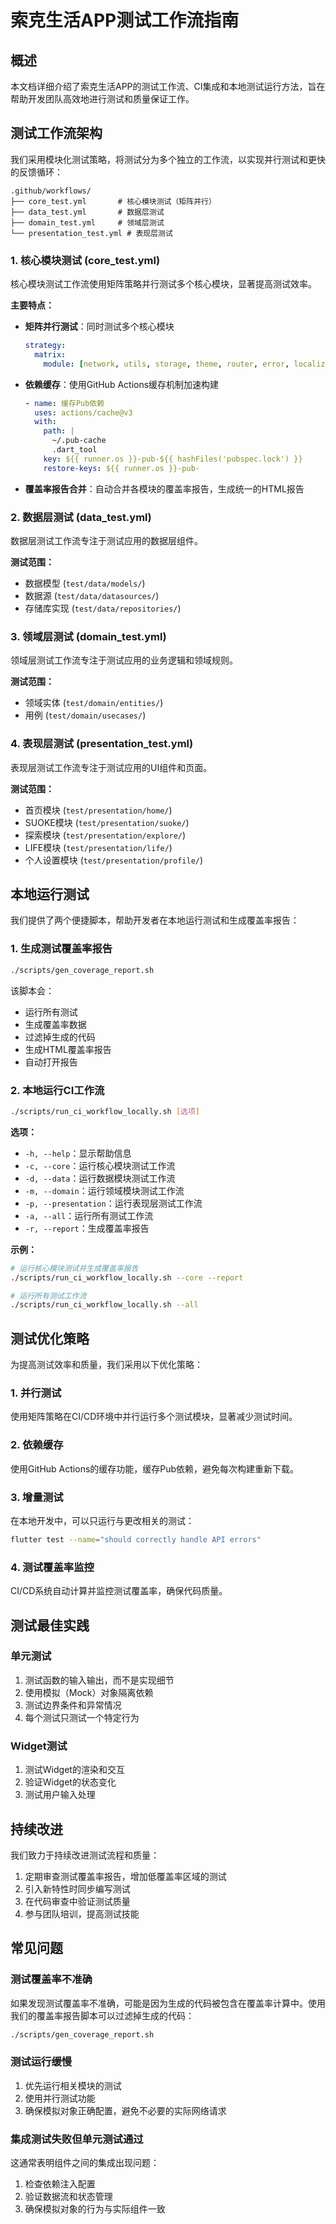 # 索克生活APP测试工作流指南

## 概述

本文档详细介绍了索克生活APP的测试工作流、CI集成和本地测试运行方法，旨在帮助开发团队高效地进行测试和质量保证工作。

## 测试工作流架构

我们采用模块化测试策略，将测试分为多个独立的工作流，以实现并行测试和更快的反馈循环：

```
.github/workflows/
├── core_test.yml       # 核心模块测试（矩阵并行）
├── data_test.yml       # 数据层测试
├── domain_test.yml     # 领域层测试
└── presentation_test.yml # 表现层测试
```

### 1. 核心模块测试 (core_test.yml)

核心模块测试工作流使用矩阵策略并行测试多个核心模块，显著提高测试效率。

**主要特点：**

- **矩阵并行测试**：同时测试多个核心模块
  ```yaml
  strategy:
    matrix:
      module: [network, utils, storage, theme, router, error, localization, sync]
  ```

- **依赖缓存**：使用GitHub Actions缓存机制加速构建
  ```yaml
  - name: 缓存Pub依赖
    uses: actions/cache@v3
    with:
      path: |
        ~/.pub-cache
        .dart_tool
      key: ${{ runner.os }}-pub-${{ hashFiles('pubspec.lock') }}
      restore-keys: ${{ runner.os }}-pub-
  ```

- **覆盖率报告合并**：自动合并各模块的覆盖率报告，生成统一的HTML报告

### 2. 数据层测试 (data_test.yml)

数据层测试工作流专注于测试应用的数据层组件。

**测试范围：**

- 数据模型 (`test/data/models/`)
- 数据源 (`test/data/datasources/`)
- 存储库实现 (`test/data/repositories/`)

### 3. 领域层测试 (domain_test.yml)

领域层测试工作流专注于测试应用的业务逻辑和领域规则。

**测试范围：**

- 领域实体 (`test/domain/entities/`)
- 用例 (`test/domain/usecases/`)

### 4. 表现层测试 (presentation_test.yml)

表现层测试工作流专注于测试应用的UI组件和页面。

**测试范围：**

- 首页模块 (`test/presentation/home/`)
- SUOKE模块 (`test/presentation/suoke/`)
- 探索模块 (`test/presentation/explore/`)
- LIFE模块 (`test/presentation/life/`)
- 个人设置模块 (`test/presentation/profile/`)

## 本地运行测试

我们提供了两个便捷脚本，帮助开发者在本地运行测试和生成覆盖率报告：

### 1. 生成测试覆盖率报告

```bash
./scripts/gen_coverage_report.sh
```

该脚本会：
- 运行所有测试
- 生成覆盖率数据
- 过滤掉生成的代码
- 生成HTML覆盖率报告
- 自动打开报告

### 2. 本地运行CI工作流

```bash
./scripts/run_ci_workflow_locally.sh [选项]
```

**选项：**
- `-h, --help`：显示帮助信息
- `-c, --core`：运行核心模块测试工作流
- `-d, --data`：运行数据模块测试工作流
- `-m, --domain`：运行领域模块测试工作流
- `-p, --presentation`：运行表现层测试工作流
- `-a, --all`：运行所有测试工作流
- `-r, --report`：生成覆盖率报告

**示例：**

```bash
# 运行核心模块测试并生成覆盖率报告
./scripts/run_ci_workflow_locally.sh --core --report

# 运行所有测试工作流
./scripts/run_ci_workflow_locally.sh --all
```

## 测试优化策略

为提高测试效率和质量，我们采用以下优化策略：

### 1. 并行测试

使用矩阵策略在CI/CD环境中并行运行多个测试模块，显著减少测试时间。

### 2. 依赖缓存

使用GitHub Actions的缓存功能，缓存Pub依赖，避免每次构建重新下载。

### 3. 增量测试

在本地开发中，可以只运行与更改相关的测试：

```bash
flutter test --name="should correctly handle API errors"
```

### 4. 测试覆盖率监控

CI/CD系统自动计算并监控测试覆盖率，确保代码质量。

## 测试最佳实践

### 单元测试

1. 测试函数的输入输出，而不是实现细节
2. 使用模拟（Mock）对象隔离依赖
3. 测试边界条件和异常情况
4. 每个测试只测试一个特定行为

### Widget测试

1. 测试Widget的渲染和交互
2. 验证Widget的状态变化
3. 测试用户输入处理

## 持续改进

我们致力于持续改进测试流程和质量：

1. 定期审查测试覆盖率报告，增加低覆盖率区域的测试
2. 引入新特性时同步编写测试
3. 在代码审查中验证测试质量
4. 参与团队培训，提高测试技能

## 常见问题

### 测试覆盖率不准确

如果发现测试覆盖率不准确，可能是因为生成的代码被包含在覆盖率计算中。使用我们的覆盖率报告脚本可以过滤掉生成的代码：

```bash
./scripts/gen_coverage_report.sh
```

### 测试运行缓慢

1. 优先运行相关模块的测试
2. 使用并行测试功能
3. 确保模拟对象正确配置，避免不必要的实际网络请求

### 集成测试失败但单元测试通过

这通常表明组件之间的集成出现问题：

1. 检查依赖注入配置
2. 验证数据流和状态管理
3. 确保模拟对象的行为与实际组件一致 
